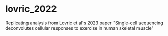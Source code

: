 # lovric_2022
Replicating analysis from Lovric et al's 2023 paper "Single-cell sequencing deconvolutes cellular responses to exercise in human skeletal muscle"
